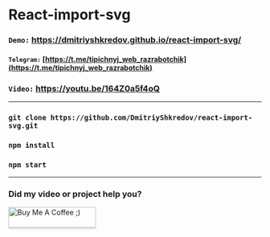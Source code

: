 # React-import-svg

### `Demo:` https://dmitriyshkredov.github.io/react-import-svg/

#### `Telegram:` [https://t.me/tipichnyj_web_razrabotchik](https://t.me/tipichnyj_web_razrabotchik)

### `Video:` https://youtu.be/164Z0a5f4oQ

---

### `git clone https://github.com/DmitriyShkredov/react-import-svg.git`

### `npm install`

### `npm start`

---

### Did my video or project help you?

<a href="https://www.buymeacoffee.com/DmitriyShkredov" target="_blank"><img src="https://www.buymeacoffee.com/assets/img/custom_images/orange_img.png" alt="Buy Me A Coffee ;)" style="height: 41px !important;width: 174px !important;box-shadow: 0px 3px 2px 0px rgba(190, 190, 190, 0.5) !important;-webkit-box-shadow: 0px 3px 2px 0px rgba(190, 190, 190, 0.5) !important;" ></a>
